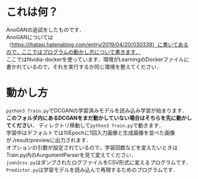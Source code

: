 # これは何？
AnoGANの追試をしたものです．<br>
AnoGANについては（https://ihatasi.hatenablog.com/entry/2019/04/20/030339）に書いてあるので，ここではプログラムの動かし方について書きます．<br>
ここではNvidia-dockerを使っています．環境がLearningのDockerファイルに書かれているので，それを実行するか同じ環境を整えてください．
# 動かし方
`python3 Train.py`でDCGANの学習済みモデルを読み込み学習が始まります．<br>
**このフォルダ内にあるDCGANをまだ動かしていない場合はそちらを先に動かしてください．**
ディレクトリ移動して`python3 Train.py`で動きます．<br>
学習中はデフォルトでは10Epochに1回入力画像と生成画像を並べた画像が./result/previewに出力されます．<br>
オプションの引数が設定されているので，学習回数などを変えたいときはTrain.py内のAurgumentParserを見て変えてください．<br>
`json2csv.py`はダンプされたログファイルをCSV形式に変えるプログラムです．<br>
`Predictor.py`は学習モデルを読み込んで再現するためのプログラムです．<br>
